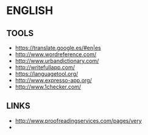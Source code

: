 ENGLISH
=======

TOOLS
-----

 * https://translate.google.es/#en|es
 * http://www.wordreference.com/
 * http://www.urbandictionary.com/
 * http://writefullapp.com/
 * https://languagetool.org/
 * http://www.expresso-app.org/
 * http://www.1checker.com/


LINKS
-----


 * http://www.proofreadingservices.com/pages/very
 *
